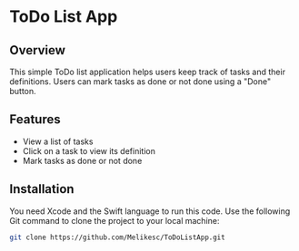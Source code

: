 # ToDo List App

## Overview

This simple ToDo list application helps users keep track of tasks and their definitions. Users can mark tasks as done or not done using a "Done" button.

## Features

- View a list of tasks
- Click on a task to view its definition
- Mark tasks as done or not done

## Installation

You need Xcode and the Swift language to run this code. Use the following Git command to clone the project to your local machine:

   ```bash
   git clone https://github.com/Melikesc/ToDoListApp.git

